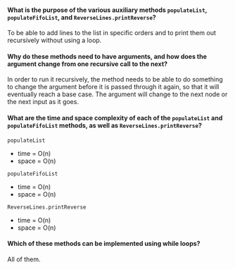 #### What is the purpose of the various auxiliary methods `populateList`, `populateFifoList`, and `ReverseLines.printReverse`?

To be able to add lines to the list in specific orders and to print them out recursively without using a loop.

#### Why do these methods need to have arguments, and how does the argument change from one recursive call to the next?

In order to run it recursively, the method needs to be able to do something to change the argument before it is passed through it again, so that it will eventually reach a base case.  The argument will change to the next node or the next input as it goes.

#### What are the time and space complexity of each of the `populateList` and `populateFifoList` methods, as well as `ReverseLines.printReverse`?

`populateList`
* time = O(n)
* space = O(n)

`populateFifoList`
* time = O(n)
* space = O(n)

`ReverseLines.printReverse`
* time = O(n)
* space = O(n)

#### Which of these methods can be implemented using while loops?

All of them.